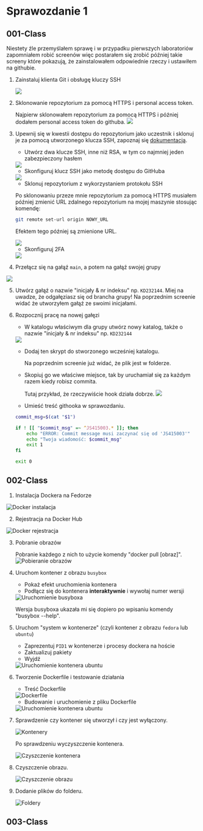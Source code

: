 # Sprawozdanie 1

## 001-Class
Niestety źle przemyślałem sprawę i w przypadku pierwszych laboratoriów zapomniałem robić screenów więc postarałem się zrobić później takie screeny które pokazują, że zainstalowałem odpowiednie rzeczy i ustawiłem na githubie.

1. Zainstaluj klienta Git i obsługę kluczy SSH
    
    <img src="/home/jakub/MDO2025_INO/ITE/GCL07/JS415003/Sprawozdanie1/001-Class/lab1_1.png" /> 

2. Sklonowanie repozytorium za pomocą HTTPS i personal access token.

    Najpierw sklonowałem repozytorium za pomocą HTTPS i później dodałem personal access token do githuba.
    <img src="/home/jakub/MDO2025_INO/ITE/GCL07/JS415003/Sprawozdanie1/001-Class/lab1_2.png" />

3. Upewnij się w kwestii dostępu do repozytorium jako uczestnik i sklonuj je za pomocą utworzonego klucza SSH, zapoznaj się [dokumentacją](https://docs.github.com/en/authentication/connecting-to-github-with-ssh/generating-a-new-ssh-key-and-adding-it-to-the-ssh-agent).
   - Utwórz dwa klucze SSH, inne niż RSA, w tym co najmniej jeden zabezpieczony hasłem
   <img src="/home/jakub/MDO2025_INO/ITE/GCL07/JS415003/Sprawozdanie1/001-Class/lab1_4.png" />

   - Skonfiguruj klucz SSH jako metodę dostępu do GitHuba
   <img src="/home/jakub/MDO2025_INO/ITE/GCL07/JS415003/Sprawozdanie1/001-Class/lab1_5.png" />

   - Sklonuj repozytorium z wykorzystaniem protokołu SSH

   Po sklonowaniu przeze mnie repozytorium za pomocą HTTPS musiałem później zmienić URL zdalnego repozytorium na mojej maszynie stosując komendę:
    
    ```bash
    git remote set-url origin NOWY_URL
    ```

    Efektem tego później są zmienione URL.

    <img src="/home/jakub/MDO2025_INO/ITE/GCL07/JS415003/Sprawozdanie1/001-Class/lab1_3.png" />

   - Skonfiguruj 2FA
   <img src="/home/jakub/MDO2025_INO/ITE/GCL07/JS415003/Sprawozdanie1/001-Class/lab1_6.png" />

4. Przełącz się na gałąź ```main```, a potem na gałąź swojej grupy
<img src="/home/jakub/MDO2025_INO/ITE/GCL07/JS415003/Sprawozdanie1/001-Class/lab1_7.png" />

5. Utwórz gałąź o nazwie "inicjały & nr indeksu" np. ```KD232144```. Miej na uwadze, że odgałęziasz się od brancha grupy!
    Na poprzednim screenie widać że utworzyłem gałąź ze swoimi inicjałami.

6. Rozpocznij pracę na nowej gałęzi
   - W katalogu właściwym dla grupy utwórz nowy katalog, także o nazwie "inicjały & nr indeksu" np. ```KD232144```
   <img src="/home/jakub/MDO2025_INO/ITE/GCL07/JS415003/Sprawozdanie1/001-Class/lab1_8.png" />

   - Dodaj ten skrypt do stworzonego wcześniej katalogu.

        Na poprzednim screenie już widać, że plik jest w folderze.

   - Skopiuj go we właściwe miejsce, tak by uruchamiał się za każdym razem kiedy robisz commita.

        Tutaj przykład, że rzeczywiście hook działa dobrze.
        <img src="/home/jakub/MDO2025_INO/ITE/GCL07/JS415003/Sprawozdanie1/001-Class/lab1_9.png" />

   - Umieść treść githooka w sprawozdaniu.
    ```bash
    commit_msg=$(cat "$1")

    if ! [[ "$commit_msg" =~ ^JS415003.* ]]; then
        echo "ERROR: Commit message musi zaczynać się od 'JS415003'"
        echo "Twoja wiadomość: $commit_msg"
        exit 1
    fi

    exit 0
    ```

## 002-Class
1. Instalacja Dockera na Fedorze
<img src="/home/jakub/MDO2025_INO/ITE/GCL07/JS415003/Sprawozdanie1/002-Class/1.png" title="Docker instalacja" /> 

2. Rejestracja na Docker Hub
<img src="/home/jakub/MDO2025_INO/ITE/GCL07/JS415003/Sprawozdanie1/002-Class/Docker_registration.png" title="Docker rejestracja" /> 

3. Pobranie obrazów

    Pobranie każdego z nich to użycie komendy "docker pull [obraz]".
    <img src="/home/jakub/MDO2025_INO/ITE/GCL07/JS415003/Sprawozdanie1/002-Class/2.png" title="Pobieranie obrazów" /> 

4. Uruchom kontener z obrazu `busybox`
   - Pokaż efekt uruchomienia kontenera
   - Podłącz się do kontenera **interaktywnie** i wywołaj numer wersji

   <img src="/home/jakub/MDO2025_INO/ITE/GCL07/JS415003/Sprawozdanie1/002-Class/3.png" title="Uruchomienie busyboxa" /> 
   
   Wersja busyboxa ukazała mi się dopiero po wpisaniu komendy "busybox --help".

5. Uruchom "system w kontenerze" (czyli kontener z obrazu `fedora` lub `ubuntu`)
   - Zaprezentuj `PID1` w kontenerze i procesy dockera na hoście
   - Zaktualizuj pakiety
   - Wyjdź

   <img src="/home/jakub/MDO2025_INO/ITE/GCL07/JS415003/Sprawozdanie1/002-Class/4.png" title="Uruchomienie kontenera ubuntu" />  

6. Tworzenie Dockerfile i testowanie działania
    - Treść Dockerfile 

    <img src="/home/jakub/MDO2025_INO/ITE/GCL07/JS415003/Sprawozdanie1/002-Class/5.png" title="Dockerfile" />

    - Budowanie i uruchomienie z pliku Dockerfile

    <img src="/home/jakub/MDO2025_INO/ITE/GCL07/JS415003/Sprawozdanie1/002-Class/6.png" title="Uruchomienie kontenera ubuntu" />

7. Sprawdzenie czy kontener się utworzył i czy jest wyłączony.

    <img src="/home/jakub/MDO2025_INO/ITE/GCL07/JS415003/Sprawozdanie1/002-Class/7.png" title="Kontenery" />

    Po sprawdzeniu wyczyszczenie kontenera.

    <img src="/home/jakub/MDO2025_INO/ITE/GCL07/JS415003/Sprawozdanie1/002-Class/8.png" title="Czyszczenie kontenera" />

8. Czyszczenie obrazu.

    <img src="/home/jakub/MDO2025_INO/ITE/GCL07/JS415003/Sprawozdanie1/002-Class/9.png" title="Czyszczenie obrazu" />

9. Dodanie plików do folderu.

    <img src="/home/jakub/MDO2025_INO/ITE/GCL07/JS415003/Sprawozdanie1/002-Class/10.png" title="Foldery" />

## 003-Class